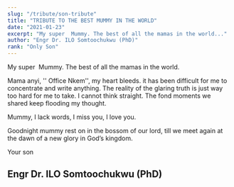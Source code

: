 ```yaml
---
slug: "/tribute/son-tribute"
title: "TRIBUTE TO THE BEST MUMMY IN THE WORLD"
date: "2021-01-23"
excerpt: "My super  Mummy. The best of all the mamas in the world..."
author: "Engr Dr. ILO Somtoochukwu (PhD)"
rank: "Only Son"
---
```

My super  Mummy. The best of all the mamas in the world.

Mama anyi, '' Office Nkem'', my heart bleeds. it has been difficult for me to concentrate and write anything. The reality of the glaring truth is just way too hard for me to take. I cannot think straight.  The fond moments we shared keep flooding my thought.

Mummy, I lack words, I miss you, I love you.

Goodnight mummy rest on in the bossom of our lord, till we meet again at the dawn of a new glory in God’s kingdom.


Your son
## Engr Dr. ILO Somtoochukwu (PhD)